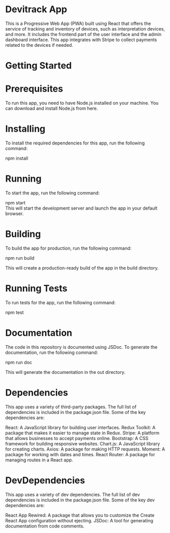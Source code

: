 # Devitrack App
This is a Progressive Web App (PWA) built using React that offers the service of tracking and inventory of devices, such as interpretation devices, and more. It includes the frontend part of the user interface and the admin dashboard interface. This app integrates with Stripe to collect payments related to the devices if needed.

# Getting Started
# Prerequisites
To run this app, you need to have Node.js installed on your machine. You can download and install Node.js from here.

# Installing
To install the required dependencies for this app, run the following command:

npm install

# Running
To start the app, run the following command:

npm start 
<br/>
This will start the development server and launch the app in your default browser.

# Building
To build the app for production, run the following command:

npm run build


This will create a production-ready build of the app in the build directory.

# Running Tests
To run tests for the app, run the following command:

npm test

# Documentation
The code in this repository is documented using JSDoc. To generate the documentation, run the following command:

npm run doc


This will generate the documentation in the out directory.

# Dependencies
This app uses a variety of third-party packages. The full list of dependencies is included in the package.json file. Some of the key dependencies are:

React: A JavaScript library for building user interfaces.
Redux Toolkit: A package that makes it easier to manage state in Redux.
Stripe: A platform that allows businesses to accept payments online.
Bootstrap: A CSS framework for building responsive websites.
Chart.js: A JavaScript library for creating charts.
Axios: A package for making HTTP requests.
Moment: A package for working with dates and times.
React Router: A package for managing routes in a React app.

# DevDependencies
This app uses a variety of dev dependencies. The full list of dev dependencies is included in the package.json file. Some of the key dev dependencies are:

React App Rewired: A package that allows you to customize the Create React App configuration without ejecting.
JSDoc: A tool for generating documentation from code comments.
